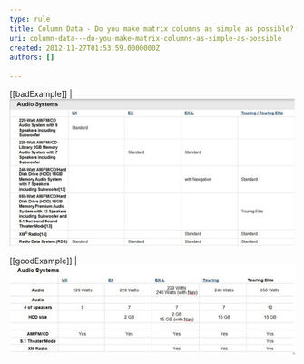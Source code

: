 ```yaml
---
type: rule
title: Column Data - Do you make matrix columns as simple as possible?
uri: column-data---do-you-make-matrix-columns-as-simple-as-possible
created: 2012-11-27T01:53:59.0000000Z
authors: []

---
```


[[badExample]]
| ![ Hard to read these columns   ​](../../assets/bad-matrixcol.jpg)

[[goodExample]]
| ![The whole table has been re-written and is now easier to understand](../../assets/good-matrixcol.jpg)
